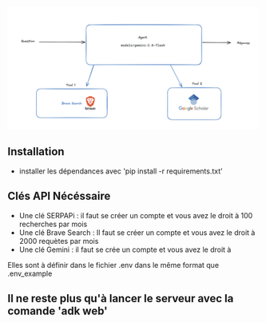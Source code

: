 ![pipeline](/images_readme/image.png)

## Installation 
- installer les dépendances avec 'pip install -r requirements.txt'

## Clés API Nécéssaire 
- Une clé SERPAPi : il faut se créer un compte et vous avez le droit à 100 recherches par mois 
- Une clé Brave Search : Il faut se créer un compte et vous avez le droit à 2000 requètes par mois 
- Une clé Gemini : il faut se crée un compte et vous avez le droit à 

Elles sont à définir dans le fichier .env dans le même format que .env_example

## Il ne reste plus qu'à lancer le serveur avec la comande 'adk web'